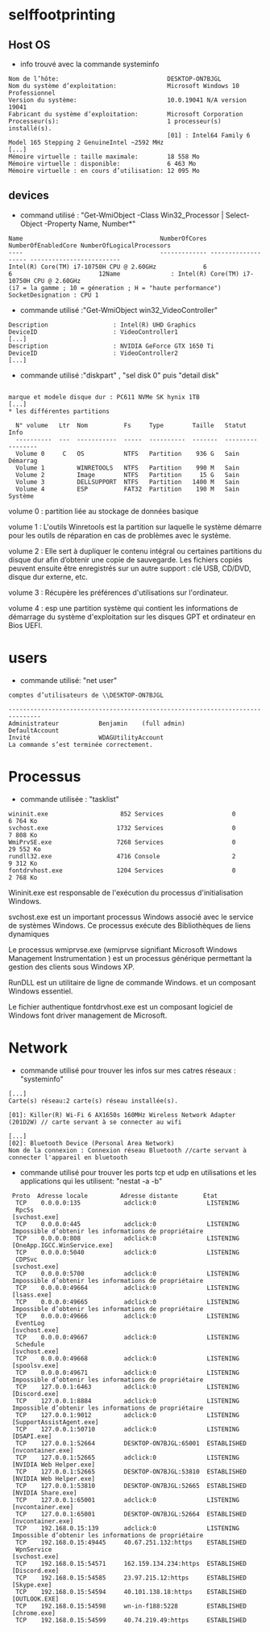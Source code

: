 selffootprinting
================

Host OS
-------
-   info trouvé avec la commande systeminfo

```
Nom de l’hôte:                              DESKTOP-ON7BJGL
Nom du système d’exploitation:              Microsoft Windows 10 Professionnel
Version du système:                         10.0.19041 N/A version 19041
Fabricant du système d’exploitation:        Microsoft Corporation
Processeur(s):                              1 processeur(s) installé(s).
                                            [01] : Intel64 Family 6 Model 165 Stepping 2 GenuineIntel ~2592 MHz
[...]
Mémoire virtuelle : taille maximale:        18 558 Mo
Mémoire virtuelle : disponible:             6 463 Mo
Mémoire virtuelle : en cours d’utilisation: 12 095 Mo
```


devices
-------

* command utilisé : "Get-WmiObject -Class Win32_Processor | Select-Object -Property Name, Number*"
```
Name                                      NumberOfCores NumberOfEnabledCore NumberOfLogicalProcessors
----                                      ------------- ------------------- -------------------------
Intel(R) Core(TM) i7-10750H CPU @ 2.60GHz             6                   6                        12Name              : Intel(R) Core(TM) i7-10750H CPU @ 2.60GHz 
(i7 = la gamme ; 10 = géneration ; H = "haute performance")
SocketDesignation : CPU 1
```


*  commande utilisé :"Get-WmiObject win32_VideoController"
```
Description                  : Intel(R) UHD Graphics
DeviceID                     : VideoController1
[...]
Description                  : NVIDIA GeForce GTX 1650 Ti
DeviceID                     : VideoController2
[...]
```

*  commande utilisé :"diskpart" , "sel disk 0" puis "detail disk" 

```

marque et modele disque dur : PC611 NVMe SK hynix 1TB
[...]
* les différentes partitions

  N° volume   Ltr  Nom          Fs     Type        Taille   Statut     Info
  ----------  ---  -----------  -----  ----------  -------  ---------  --------
  Volume 0     C   OS           NTFS   Partition    936 G   Sain       Démarrag
  Volume 1         WINRETOOLS   NTFS   Partition    990 M   Sain
  Volume 2         Image        NTFS   Partition     15 G   Sain
  Volume 3         DELLSUPPORT  NTFS   Partition   1400 M   Sain
  Volume 4         ESP          FAT32  Partition    190 M   Sain       Système
  ```
volume 0 : partition liée au stockage de données basique

volume 1 : L'outils Winretools est la partition sur   laquelle le système démarre pour les outils de      réparation en cas de problèmes avec le système. 

volume 2 : Elle sert à dupliquer le contenu intégral ou certaines partitions du disque dur afin d’obtenir une copie de sauvegarde. Les fichiers copiés peuvent ensuite être enregistrés sur un autre support : clé USB, CD/DVD, disque dur externe, etc.

volume 3 : Récupère les préférences d'utilisations sur l'ordinateur.

volume 4 :  esp une partition système qui contient les informations de démarrage du système d'exploitation sur les disques GPT et ordinateur en Bios UEFI.


# users

* commande utilisé: "net user"

```
comptes d’utilisateurs de \\DESKTOP-ON7BJGL

-------------------------------------------------------------------------------
Administrateur           Benjamin    (full admin)             DefaultAccount
Invité                   WDAGUtilityAccount
La commande s’est terminée correctement.
```

# Processus

* commande utilisée : "tasklist"

```
wininit.exe                    852 Services                   0     6 764 Ko
svchost.exe                   1732 Services                   0     7 808 Ko
WmiPrvSE.exe                  7268 Services                   0    29 552 Ko
rundll32.exe                  4716 Console                    2     9 312 Ko
fontdrvhost.exe               1204 Services                   0     2 768 Ko
```
 Wininit.exe est responsable de l'exécution du processus d'initialisation Windows.

svchost.exe est un important processus Windows associé avec le service de systèmes Windows. Ce processus exécute des Bibliothèques de liens dynamiques

Le processus wmiprvse.exe (wmiprvse signifiant Microsoft Windows Management Instrumentation ) est un processus générique permettant la gestion des clients sous Windows XP.

RunDLL est un utilitaire de ligne de commande Windows. et un composant Windows essentiel.

Le fichier authentique fontdrvhost.exe est un composant logiciel de Windows font driver management de Microsoft.
# Network

* commande utilisé pour trouver les infos sur mes catres réseaux : "systeminfo"
```
[...]
Carte(s) réseau:2 carte(s) réseau installée(s).

[01]: Killer(R) Wi-Fi 6 AX1650s 160MHz Wireless Network Adapter (201D2W) // carte servant à se connecter au wifi

[...]
[02]: Bluetooth Device (Personal Area Network)
Nom de la connexion : Connexion réseau Bluetooth //carte servant à connecter l'appareil en bluetooth
```
* commande utilisé pour trouver les ports tcp et udp en utilisations et les applications qui les utilisent: "nestat -a -b"

```
 Proto  Adresse locale         Adresse distante       État
  TCP    0.0.0.0:135            adclick:0              LISTENING
  RpcSs
 [svchost.exe]
  TCP    0.0.0.0:445            adclick:0              LISTENING
 Impossible d’obtenir les informations de propriétaire
  TCP    0.0.0.0:808            adclick:0              LISTENING
 [OneApp.IGCC.WinService.exe]
  TCP    0.0.0.0:5040           adclick:0              LISTENING
  CDPSvc
 [svchost.exe]
  TCP    0.0.0.0:5700           adclick:0              LISTENING
 Impossible d’obtenir les informations de propriétaire
  TCP    0.0.0.0:49664          adclick:0              LISTENING
 [lsass.exe]
  TCP    0.0.0.0:49665          adclick:0              LISTENING
 Impossible d’obtenir les informations de propriétaire
  TCP    0.0.0.0:49666          adclick:0              LISTENING
  EventLog
 [svchost.exe]
  TCP    0.0.0.0:49667          adclick:0              LISTENING
  Schedule
 [svchost.exe]
  TCP    0.0.0.0:49668          adclick:0              LISTENING
 [spoolsv.exe]
  TCP    0.0.0.0:49671          adclick:0              LISTENING
 Impossible d’obtenir les informations de propriétaire
  TCP    127.0.0.1:6463         adclick:0              LISTENING
 [Discord.exe]
  TCP    127.0.0.1:8884         adclick:0              LISTENING
 Impossible d’obtenir les informations de propriétaire
  TCP    127.0.0.1:9012         adclick:0              LISTENING
 [SupportAssistAgent.exe]
  TCP    127.0.0.1:50710        adclick:0              LISTENING
 [DSAPI.exe]
  TCP    127.0.0.1:52664        DESKTOP-ON7BJGL:65001  ESTABLISHED
 [nvcontainer.exe]
  TCP    127.0.0.1:52665        adclick:0              LISTENING
 [NVIDIA Web Helper.exe]
  TCP    127.0.0.1:52665        DESKTOP-ON7BJGL:53810  ESTABLISHED
 [NVIDIA Web Helper.exe]
  TCP    127.0.0.1:53810        DESKTOP-ON7BJGL:52665  ESTABLISHED
 [NVIDIA Share.exe]
  TCP    127.0.0.1:65001        adclick:0              LISTENING
 [nvcontainer.exe]
  TCP    127.0.0.1:65001        DESKTOP-ON7BJGL:52664  ESTABLISHED
 [nvcontainer.exe]
  TCP    192.168.0.15:139       adclick:0              LISTENING
 Impossible d’obtenir les informations de propriétaire
  TCP    192.168.0.15:49445     40.67.251.132:https    ESTABLISHED
  WpnService
 [svchost.exe]
  TCP    192.168.0.15:54571     162.159.134.234:https  ESTABLISHED
 [Discord.exe]
  TCP    192.168.0.15:54585     23.97.215.12:https     ESTABLISHED
 [Skype.exe]
  TCP    192.168.0.15:54594     40.101.138.18:https    ESTABLISHED
 [OUTLOOK.EXE]
  TCP    192.168.0.15:54598     wn-in-f188:5228        ESTABLISHED
 [chrome.exe]
  TCP    192.168.0.15:54599     40.74.219.49:https     ESTABLISHED
  ```
